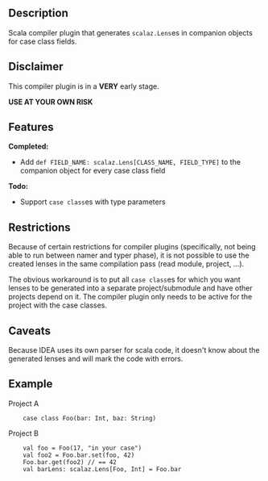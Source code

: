 Description
-----------
Scala compiler plugin that generates `scalaz.Lens`es in companion objects for case class fields.

Disclaimer
----------
This compiler plugin is in a **VERY** early stage.

**USE AT YOUR OWN RISK**

Features
--------
**Completed:**

 + Add `def FIELD_NAME: scalaz.Lens[CLASS_NAME, FIELD_TYPE]` to the companion object for every case class field


**Todo:**

 + Support `case class`es with type parameters


Restrictions
------------
Because of certain restrictions for compiler plugins (specifically, not being able to run between namer and typer phase),
it is not possible to use the created lenses in the same compilation pass (read module, project, ...).

The obvious workaround is to put all `case class`es for which you want lenses to be generated into a separate project/submodule
and have other projects depend on it. The compiler plugin only needs to be active for the project with the case classes.

Caveats
-------
Because IDEA uses its own parser for scala code, it doesn't know about the generated lenses and will mark the code with errors.

Example
-------

Project A

        case class Foo(bar: Int, baz: String)

Project B

        val foo = Foo(17, "in your case")
        val foo2 = Foo.bar.set(foo, 42)
        Foo.bar.get(foo2) // == 42
        val barLens: scalaz.Lens[Foo, Int] = Foo.bar
